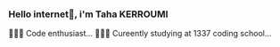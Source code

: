 ### Hello internet👋, i'm Taha KERROUMI


👩🏻‍💻 Code enthusiast...
👩🏻‍🎓 Cureently studying at 1337 coding school...
